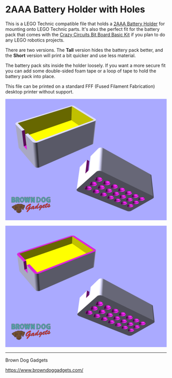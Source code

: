 # 2AAA Battery Holder with Holes

This is a LEGO Technic compatible file that holds a [2AAA Battery Holder](https://www.browndoggadgets.com/products/aaa-battery-holder-double) for mounting onto LEGO Technic parts. It's also the perfect fit for the battery pack that comes with the [Crazy Circuits Bit Board Basic Kit](https://www.browndoggadgets.com/products/crazy-circuits-bit-board) if you plan to do any LEGO robotics projects.

There are two versions. The **Tall** version hides the battery pack better, and the **Short** version will print a bit quicker and use less material.

The battery pack sits inside the holder loosely. If you want a more secure fit you can add some double-sided foam tape or a loop of tape to hold the battery pack into place.

This file can be printed on a standard FFF (Fused Filament Fabrication) desktop printer without support.

![](Images/2AAA-Battery-Holder-with-Holes-Tall.png)

![](Images/2AAA-Battery-Holder-with-Holes-Short.png)


---

Brown Dog Gadgets

https://www.browndoggadgets.com/
